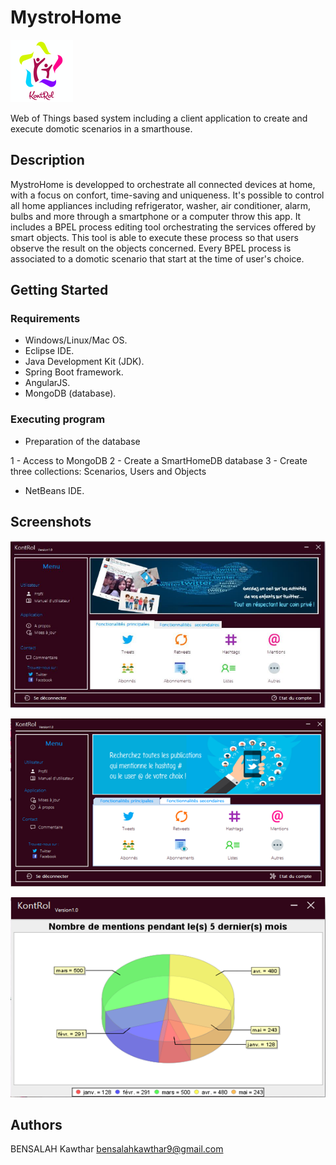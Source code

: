 # MystroHome

![alt text](https://raw.githubusercontent.com/kawthar-bensalah/KontRol/master/rsz_11logo.png)


Web of Things based system including a client application to create and execute domotic scenarios in a smarthouse. 

## Description

MystroHome is developped to orchestrate all connected devices at home, with a focus on confort, time-saving and uniqueness. It's possible to control all  home appliances including refrigerator, washer, air conditioner, alarm, bulbs and more through a smartphone or a computer throw this app. It includes a BPEL process editing tool orchestrating the services offered by smart objects. This tool is able to execute these process so that users observe the result on the objects concerned. Every BPEL process is associated to a domotic scenario that start at the time of user's choice.

## Getting Started

### Requirements

* Windows/Linux/Mac OS.
* Eclipse IDE.
* Java Development Kit (JDK).
* Spring Boot framework.
* AngularJS.
* MongoDB (database).

### Executing program

* Preparation of the database

1 - Access to MongoDB
2 - Create a SmartHomeDB database
3 - Create three collections: Scenarios, Users and Objects

* NetBeans IDE.

## Screenshots

![alt text](https://raw.githubusercontent.com/kawthar-bensalah/KontRol/master/screen3.PNG)

![alt text](https://raw.githubusercontent.com/kawthar-bensalah/KontRol/master/screen4.PNG)

![alt text](https://raw.githubusercontent.com/kawthar-bensalah/KontRol/master/screen5.PNG)




## Authors

BENSALAH Kawthar 
bensalahkawthar9@gmail.com

